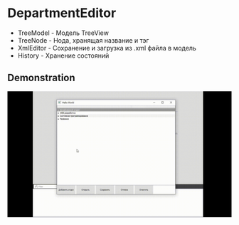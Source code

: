 # DepartmentEditor
* TreeModel - Модель TreeView
* TreeNode - Нода, хранящая название и тэг
* XmlEditor - Сохранение и загрузка из .xml файла в модель
* History - Хранение состояний
## Demonstration
![](demo/demo.gif)
